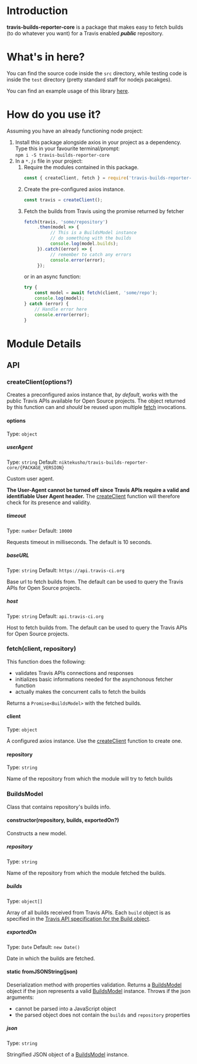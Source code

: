 # Introduction

**travis-builds-reporter-core** is a package that makes easy to fetch builds (to do whatever you want) for a Travis enabled ***public*** repository.

# What's in here?

You can find the source code inside the `src` directory, while testing code is inside the `test` directory (pretty standard staff for nodejs pacakges).

You can find an example usage of this library [here](./example/example.js).

# How do you use it?

Assuming you have an already functioning node project:

1.   Install this package alongside axios in your project as a dependency. Type this in your favourite terminal/prompt:  
     ```npm i -S travis-builds-reporter-core```
2.   In a *`*.js`* file in your project:
     1.   Require the modules contained in this package.  
          ```javascript
          const { createClient, fetch } = require('travis-builds-reporter-core');
          ```
     2.   Create the pre-configured axios instance.
          ```javascript
          const travis = createClient();
          ```
     3.   Fetch the builds from Travis using the promise returned by fetcher
          ```javascript
          fetch(travis, 'some/repository')
               .then(model => {
                    // This is a BuildsModel instance
                    // do something with the builds
                    console.log(model.builds);
               }).catch((error) => {
                    // remember to catch any errors
                    console.error(error);
               });
          ```
          or in an async function:
          ```javascript
          try {
	          const model = await fetch(client, 'some/repo');
              console.log(model);
          } catch (error) {
              // Handle error here
              console.error(error);
          }
          ```

# Module Details

## API

### createClient(options?)

Creates a preconfigured axios instance that, _by default_, works with the public Travis APIs available for Open Source projects.
The object returned by this function can and _should_ be reused upon multiple [fetch](#fetch) invocations.

#### options

Type: `object`

##### userAgent

Type: `string`
Default: `niktekusho/travis-builds-reporter-core/{PACKAGE_VERSION}`

Custom user agent.

**The User-Agent cannot be turned off since Travis APIs require a valid and identifiable User Agent header.**
The [createClient](#createclient) function will therefore check for its presence and validity.

##### timeout

Type: `number`
Default: `10000`

Requests timeout in milliseconds. The default is 10 seconds.

##### baseURL

Type: `string`
Default: `https://api.travis-ci.org`

Base url to fetch builds from. The default can be used to query the Travis APIs for Open Source projects.

##### host

Type: `string`
Default: `api.travis-ci.org`

Host to fetch builds from. The default can be used to query the Travis APIs for Open Source projects.

### fetch(client, repository)

This function does the following:

-  validates Travis APIs connections and responses
-  initializes basic informations needed for the asynchonous fetcher function
-  actually makes the concurrent calls to fetch the builds

Returns a `Promise<BuildsModel>` with the fetched builds.

#### client

Type: `object`

A configured axios instance. Use the [createClient](#createclient) function to create one.

#### repository

Type: `string`

Name of the repository from which the module will try to fetch builds

### BuildsModel

Class that contains repository's builds info.

#### constructor(repository, builds, exportedOn?)

Constructs a new model.

##### repository

Type: `string`

Name of the repository from which the module fetched the builds.

##### builds

Type: `object[]`

Array of all builds received from Travis APIs. Each `build` object is as specified in the [Travis API specification for the Build object](https://developer.travis-ci.com/resource/build).

##### exportedOn

Type: `Date`
Default: `new Date()`

Date in which the builds are fetched.

#### static fromJSONString(json)

Deserialization method with properties validation.
Returns a [BuildsModel](#buildsmodel) object if the json represents a valid [BuildsModel](#buildsmodel) instance.
Throws if the json arguments:

-  cannot be parsed into a JavaScript object
-  the parsed object does not contain the `builds` and `repository` properties

##### json

Type: `string`

Stringified JSON object of a [BuildsModel](#buildsmodel) instance.
